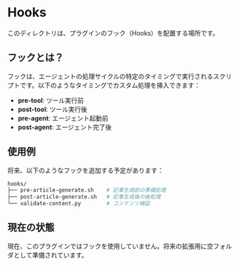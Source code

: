 # Hooks

このディレクトリは、プラグインのフック（Hooks）を配置する場所です。

## フックとは？

フックは、エージェントの処理サイクルの特定のタイミングで実行されるスクリプトです。以下のようなタイミングでカスタム処理を挿入できます：

- **pre-tool**: ツール実行前
- **post-tool**: ツール実行後
- **pre-agent**: エージェント起動前
- **post-agent**: エージェント完了後

## 使用例

将来、以下のようなフックを追加する予定があります：

```bash
hooks/
├── pre-article-generate.sh    # 記事生成前の準備処理
├── post-article-generate.sh   # 記事生成後の後処理
└── validate-content.py        # コンテンツ検証
```

## 現在の状態

現在、このプラグインではフックを使用していません。将来の拡張用に空フォルダとして準備されています。
